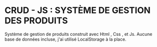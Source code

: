 # CRUD - JS : SYSTÈME DE GESTION DES PRODUITS

Système de gestion de produits construit avec Html , Css , et Js. 
Aucune base de données incluse, j'ai utilisé LocalStorage à la place.
